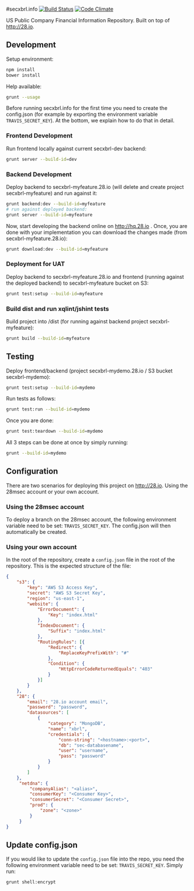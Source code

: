 #secxbrl.info
[![Build Status](http://img.shields.io/travis/28msec/secxbrl.info/master.svg?style=flat)](https://travis-ci.org/28msec/secxbrl.info) [![Code Climate](http://img.shields.io/codeclimate/github/28msec/secxbrl.info.svg?style=flat)](https://codeclimate.com/github/28msec/secxbrl.info)

US Public Company Financial Information Repository. Built on top of http://28.io.

## Development

Setup environment:

```bash
npm install
bower install
```

Help available:

```bash
grunt --usage
```

Before running secxbrl.info for the first time you need to create the config.json (for example by exporting the environment variable `TRAVIS_SECRET_KEY`).
At the bottom, we explain how to do that in detail.

### Frontend Development

Run frontend locally against current secxbrl-dev backend:

```bash
grunt server --build-id=dev
```

### Backend Development

Deploy backend to secxbrl-myfeature.28.io (will delete and create project secxbrl-myfeature) and run against it:

```bash
grunt backend:dev --build-id=myfeature
# run against deployed backend:
grunt server --build-id=myfeature
```

Now, start developing the backend online on http://hq.28.io . Once, you are done with your implementation
you can download the changes made (from secxbrl-myfeature.28.io):

```bash
grunt download:dev --build-id=myfeature
```

### Deployment for UAT

Deploy backend to secxbrl-myfeature.28.io and frontend (running against the deployed backend) to secxbrl-myfeature bucket on S3:

```bash
grunt test:setup --build-id=myfeature
```

### Build dist and run xqlint/jshint tests

Build project into /dist (for running against backend project secxbrl-myfeature):

```bash
grunt build --build-id=myfeature
```

## Testing
Deploy frontend/backend (project secxbrl-mydemo.28.io / S3 bucket secxbrl-mydemo):

```bash
grunt test:setup --build-id=mydemo
```

Run tests as follows:
```bash
grunt test:run --build-id=mydemo
```

Once you are done:
```bash
grunt test:teardown --build-id=mydemo
```

All 3 steps can be done at once by simply running:
```bash
grunt --build-id=mydemo
```


## Configuration
There are two scenarios for deploying this project on http://28.io. Using the 28msec account or your own account.

### Using the 28msec account
To deploy a branch on the 28msec account, the following environment variable need to be set: `TRAVIS_SECRET_KEY`. The
config.json will then automatically be created.

### Using your own account
In the root of the repository, create a `config.json` file in the root of the repository.
This is the expected structure of the file:
```json
{
    "s3": {
        "key": "AWS S3 Access Key",
        "secret": "AWS S3 Secret Key",
        "region": "us-east-1",
        "website": {
            "ErrorDocument": {
                "Key": "index.html"
            },
            "IndexDocument": {
                "Suffix": "index.html"
            },
            "RoutingRules": [{
                "Redirect": {
                    "ReplaceKeyPrefixWith": "#"
                },
                "Condition": {
                    "HttpErrorCodeReturnedEquals": "403"
                }
            }]
        }
    },
    "28": {
        "email": "28.io account email",
        "password": "password",
        "datasources": [
            {
                "category": "MongoDB",
                "name": "xbrl",
                "credentials": {
                    "conn-string": "<hostname>:<port>",
                    "db": "sec-databasename",
                    "user": "username",
                    "pass": "password"
                }
            }
        ]
    },
     "netdna": {
         "companyAlias": "<alias>",
         "consumerKey": "<Consumer Key>",
         "consumerSecret": "<Consumer Secret>",
         "prod": {
             "zone": "<zone>"
         }
     }
}
```

## Update config.json
If you would like to update the `config.json` file into the repo, you need the following environment variable need to be set: `TRAVIS_SECRET_KEY`.
Simply run:
```bash
grunt shell:encrypt
```
